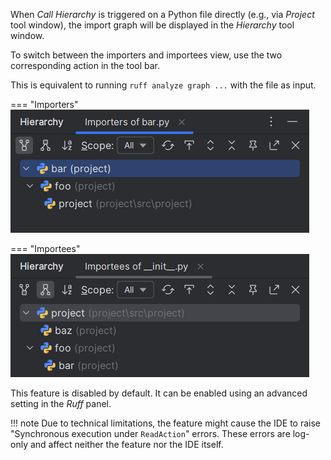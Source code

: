 When <i>Call Hierarchy</i> is triggered on a Python file directly
(e.g., via <i>Project</i> tool window),
the import graph will be displayed in the <i>Hierarchy</i> tool window.

To switch between the importers and importees view,
use the two corresponding action in the tool bar.

This is equivalent to running `ruff analyze graph ...` with the file as input.

=== "Importers"
    ![](../assets/ruff-import-graphs-demo-importers.png)

=== "Importees"
    ![](../assets/ruff-import-graphs-demo-importees.png)

This feature is disabled by default.
It can be enabled using an advanced setting in the <i>Ruff</i> panel.

!!! note
    Due to technical limitations, the feature might cause the IDE
    to raise "Synchronous execution under `ReadAction`" errors.
    These errors are log-only and affect neither the feature nor the IDE itself.
